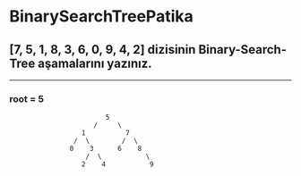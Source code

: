 # BinarySearchTreePatika

## [7, 5, 1, 8, 3, 6, 0, 9, 4, 2] dizisinin Binary-Search-Tree aşamalarını yazınız.

---

### root = 5

```
                        5
                     /     \
                  1          7
                /  \        /  \ 
               0    3      6    8  
                   /  \           \
                  2    4           9

```